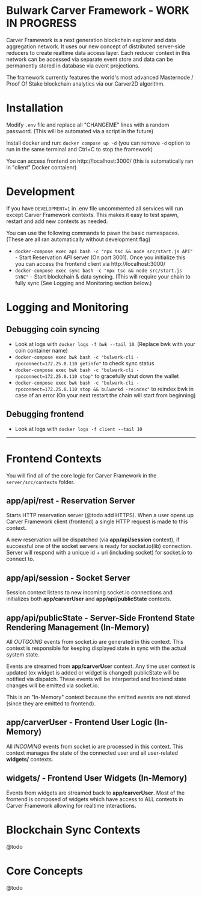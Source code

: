 # Bulwark Carver Framework - WORK IN PROGRESS

Carver Framework is a next generation blockchain explorer and data aggregation network. It uses our new concept of distributed server-side reducers to create realtime data access layer. Each reducer context in this network can be accessed via separate event store and data can be permanently stored in database via event projections.

The framework currently features the world's most advanced Masternode / Proof Of Stake blockchain analytics via our Carver2D algorithm.

# Installation

Modify `.env` file and replace all "CHANGEME" lines with a random password. (This will be automated via a script in the future)

Install docker and run: `docker compose up -d` (you can remove `-d` option to run in the same terminal and Ctrl+C to stop the framework)

You can access frontend on http://localhost:3000/ (this is automatically ran in "client" Docker contaienr)

# Development

If you have `DEVELOPMENT=1` in .env file uncommented all services will run except Carver Framework contexts. This makes it easy to test spawn, restart and add new contexts as needed.

You can use the following commands to pawn the basic namespaces. (These are all ran automatically without development flag)

- `docker-compose exec api bash -c "npx tsc && node src/start.js API"` - Start Reservation API server (On port 3001). Once you initialize this you can access the frontend client via http://localhost:3000/
- `docker-compose exec sync bash -c "npx tsc && node src/start.js SYNC"` - Start blockchain & data syncing. (This will require your chain to fully sync (See Logging and Monitoring section below.)

# Logging and Monitoring

## Debugging coin syncing

- Look at logs with `docker logs -f bwk --tail 10`. (Replace bwk with your coin container name)
- `docker-compose exec bwk bash -c "bulwark-cli -rpcconnect=172.25.0.110 getinfo"` to check sync status 
- `docker-compose exec bwk bash -c "bulwark-cli -rpcconnect=172.25.0.110 stop"` to gracefully shut down the wallet
- `docker-compose exec bwk bash -c "bulwark-cli -rpcconnect=172.25.0.110 stop && bulwarkd -reindex"` to reindex bwk in case of an error (On your next restart the chain will start from beginning)

## Debugging frontend

- Look at logs with `docker logs -f client --tail 10`

---

# Frontend Contexts

You will find all of the core logic for Carver Framework in the `server/src/contexts` folder.

## app/api/rest - Reservation Server

Starts HTTP reservation server (@todo add HTTPS). When a user opens up Carver Framework client (frontend) a single HTTP request is made to this context. 

A new reservation will be dispatched (via **app/api/session** context), if successful one of the socket servers is ready for socket.io(lib) connection. Server will respond with a unique id + uri (including socket) for socket.io to connect to.

## app/api/session - Socket Server

Session context listens to new incoming socket.io connections and initializes both **app/carverUser** and **app/api/publicState** contexts. 

## app/api/publicState - Server-Side Frontend State Rendering Management (In-Memory)

All *OUTGOING* events from socket.io are generated in this context. This context is responsible for keeping displayed state in sync with the actual system state.  

Events are streamed from **app/carverUser** context. Any time user context is updated (ex widget is added or widget is changed) publicState will be notified via dispatch. These events will be interperted and frontend state changes will be emitted via socket.io.

This is an "In-Memory" context because the emitted events are not stored (since they are emitted to frontend).

## app/carverUser - Frontend User Logic (In-Memory)

All *INCOMING* events from socket.io are processed in this context. This context manages the state of the connected user and all user-related **widgets/** contexts.

## widgets/ - Frontend User Widgets (In-Memory)

Events from widgets are streamed back to **app/carverUser**. Most of the frontend is composed of widgets which have access to ALL contexts in Carver Framework allowing for realtime interactions.

# Blockchain Sync Contexts

@todo

# Core Concepts

@todo
